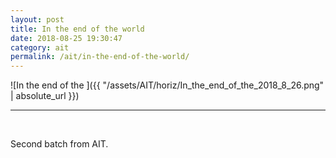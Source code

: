 ```yaml
---
layout: post
title: In the end of the world
date: 2018-08-25 19:30:47
category: ait
permalink: /ait/in-the-end-of-the-world/ 
---
```


![In the end of the ]({{ "/assets/AIT/horiz/In_the_end_of_the_2018_8_26.png" | absolute_url }})

---

&nbsp;
&nbsp;


Second batch from AIT.
